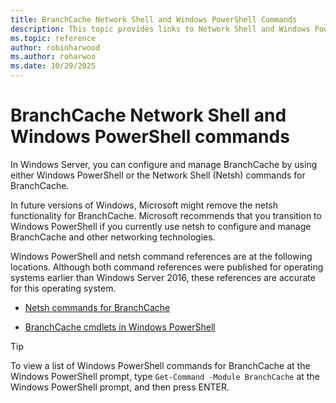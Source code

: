 ```yaml
---
title: BranchCache Network Shell and Windows PowerShell Commands
description: This topic provides links to Network Shell and Windows PowerShell command reference resources for BranchCache in Windows Server 2016
ms.topic: reference
author: robinharwood
ms.author: roharwoo
ms.date: 10/29/2025
---
```


# BranchCache Network Shell and Windows PowerShell commands

In Windows Server, you can configure and manage BranchCache by using either Windows PowerShell or the Network Shell (Netsh) commands for BranchCache.

In future versions of Windows, Microsoft might remove the netsh functionality for BranchCache. Microsoft recommends that you transition to Windows PowerShell if you currently use netsh to configure and manage BranchCache and other networking technologies.

Windows PowerShell and netsh command references are at the following locations. Although both command references were published for operating systems earlier than Windows Server 2016, these references are accurate for this operating system.

- [Netsh commands for BranchCache](../../administration/windows-commands/netsh-branchcache.md)

- [BranchCache cmdlets in Windows PowerShell](/powershell/module/branchcache/)

> [!TIP]
> To view a list of Windows PowerShell commands for BranchCache at the Windows PowerShell prompt, type `Get-Command -Module BranchCache` at the Windows PowerShell prompt, and then press ENTER.
